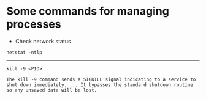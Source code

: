 # Some commands for managing processes

- Check network status
```
netstat -ntlp
```
---------------------------
```
kill -9 <PID>

The kill -9 command sends a SIGKILL signal indicating to a service to shut down immediately. ... It bypasses the standard shutdown routine so any unsaved data will be lost.
```

